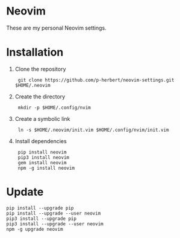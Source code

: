 # Neovim

These are my personal Neovim settings.

# Installation

1. Clone the repository

        git clone https://github.com/p-herbert/neovim-settings.git $HOME/.neovim

2. Create the directory

        mkdir -p $HOME/.config/nvim

3. Create a symbolic link

        ln -s $HOME/.neovim/init.vim $HOME/.config/nvim/init.vim

4. Install dependencies

        pip install neovim
        pip3 install neovim
        gem install neovim
        npm -g install neovim

# Update

    pip install --upgrade pip
    pip install --upgrade --user neovim
    pip3 install --upgrade pip
    pip3 install --upgrade --user neovim
    npm -g upgrade neovim

